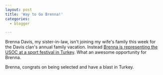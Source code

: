 ```yaml
---
layout: post
title: 'Way to Go Brenna!'
categories:
  - blogger

---
```


Brenna Davis, my sister-in-law, isn't joining my wife's family this week for the Davis clan's annual family vacation.  Instead [Brenna is representing the USOC at a sport festival in Turkey](http://www.udel.edu/PR/UDaily/2008/jul/usoc073107.html).  What an awesome opportunity for Brenna.

Brenna, congrats on being selected and have a blast in Turkey.

